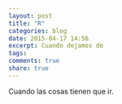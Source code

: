 ```yaml
---
layout: post
title: "R"
categories: blog
date: 2015-04-17 14:56
excerpt: Cuando dejamos de 
tags: 
comments: true 
share: true 
---
```


Cuando las cosas tienen que ir.
